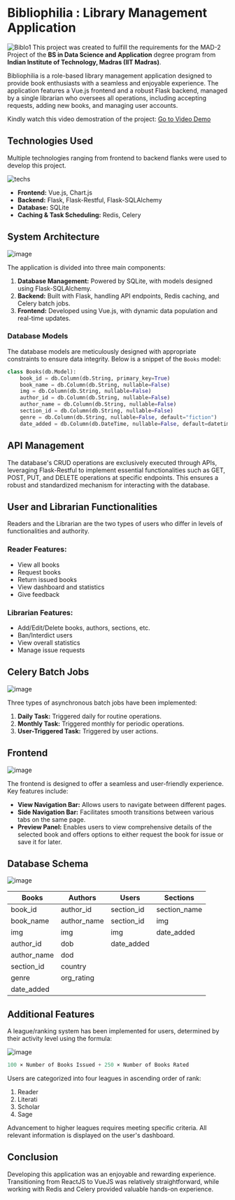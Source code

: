 # Bibliophilia : Library Management Application
![Biblo1](https://github.com/user-attachments/assets/f0938fb8-4643-4fa1-9f32-134c5ae48d81)
This project was created to fulfill the requirements for the MAD-2 Project of the **BS in Data Science and Application** degree program from **Indian Institute of Technology, Madras (IIT Madras)**.

Bibliophilia is a role-based library management application designed to provide book enthusiasts with a seamless and enjoyable experience. The application features a Vue.js frontend and a robust Flask backend, managed by a single librarian who oversees all operations, including accepting requests, adding new books, and managing user accounts.

Kindly watch this video demostration of the project: [Go to Video Demo](https://drive.google.com/file/d/1u6c1jiQ3QPmCvZ7iAZFHSoC-_7nwuaia/view?usp=sharing)

## Technologies Used

Multiple technologies ranging from frontend to backend flanks were used to develop this project. 

![techs](https://github.com/user-attachments/assets/d17f0949-ce31-42a8-b846-1fb703af2b15)

- **Frontend:** Vue.js, Chart.js
- **Backend:** Flask, Flask-Restful, Flask-SQLAlchemy
- **Database:** SQLite
- **Caching & Task Scheduling:** Redis, Celery

## System Architecture

![image](https://github.com/user-attachments/assets/73aa3eff-c6ae-439a-8b1f-c1d84c569241)

The application is divided into three main components:

1. **Database Management:** Powered by SQLite, with models designed using Flask-SQLAlchemy.
2. **Backend:** Built with Flask, handling API endpoints, Redis caching, and Celery batch jobs.
3. **Frontend:** Developed using Vue.js, with dynamic data population and real-time updates.

### Database Models

The database models are meticulously designed with appropriate constraints to ensure data integrity. Below is a snippet of the `Books` model:

```python
class Books(db.Model):
    book_id = db.Column(db.String, primary_key=True)
    book_name = db.Column(db.String, nullable=False)
    img = db.Column(db.String, nullable=False)
    author_id = db.Column(db.String, nullable=False)
    author_name = db.Column(db.String, nullable=False)
    section_id = db.Column(db.String, nullable=False)
    genre = db.Column(db.String, nullable=False, default="fiction")
    date_added = db.Column(db.DateTime, nullable=False, default=datetime.strftime(datetime.today(), "%d-%m-%Y"))
```

## API Management

The database's CRUD operations are exclusively executed through APIs, leveraging Flask-Restful to implement essential functionalities such as GET, POST, PUT, and DELETE operations at specific endpoints. This ensures a robust and standardized mechanism for interacting with the database.

## User and Librarian Functionalities

Readers and the Librarian are the two types of users who differ in levels of functionalities and authority.

### Reader Features:
- View all books
- Request books
- Return issued books
- View dashboard and statistics
- Give feedback

### Librarian Features:
- Add/Edit/Delete books, authors, sections, etc.
- Ban/Interdict users
- View overall statistics
- Manage issue requests

## Celery Batch Jobs

![image](https://github.com/user-attachments/assets/3408465f-da33-4628-bd2c-7e7cba60f143)

Three types of asynchronous batch jobs have been implemented:

1. **Daily Task:** Triggered daily for routine operations.
2. **Monthly Task:** Triggered monthly for periodic operations.
3. **User-Triggered Task:** Triggered by user actions.


## Frontend

![image](https://github.com/user-attachments/assets/67d553ac-526e-49de-a5a9-dd90ffb8f297)

The frontend is designed to offer a seamless and user-friendly experience. Key features include:

- **View Navigation Bar:** Allows users to navigate between different pages.
- **Side Navigation Bar:** Facilitates smooth transitions between various tabs on the same page.
- **Preview Panel:** Enables users to view comprehensive details of the selected book and offers options to either request the book for issue or save it for later.

## Database Schema

![image](https://github.com/user-attachments/assets/df4c3334-a49a-4ec3-8fe6-137786a6f53c)

|Books|Authors|Users|Sections|
|------|------|-----|------------|
|book_id|author_id|section_id|section_name|
|book_name|author_name|section_id|img|
|img|img|img|date_added|
|author_id|dob|date_added||
|author_name|dod|||
|section_id|country|||
|genre|org_rating|||
|date_added|||

## Additional Features

A league/ranking system has been implemented for users, determined by their activity level using the formula:

![image](https://github.com/user-attachments/assets/4652d10d-0b9c-416d-bfc9-4871a1573980)

```python
100 × Number of Books Issued + 250 × Number of Books Rated
```

Users are categorized into four leagues in ascending order of rank:

1. Reader
2. Literati
3. Scholar
4. Sage

Advancement to higher leagues requires meeting specific criteria. All relevant information is displayed on the user's dashboard.

## Conclusion

Developing this application was an enjoyable and rewarding experience. Transitioning from ReactJS to VueJS was relatively straightforward, while working with Redis and Celery provided valuable hands-on experience.
